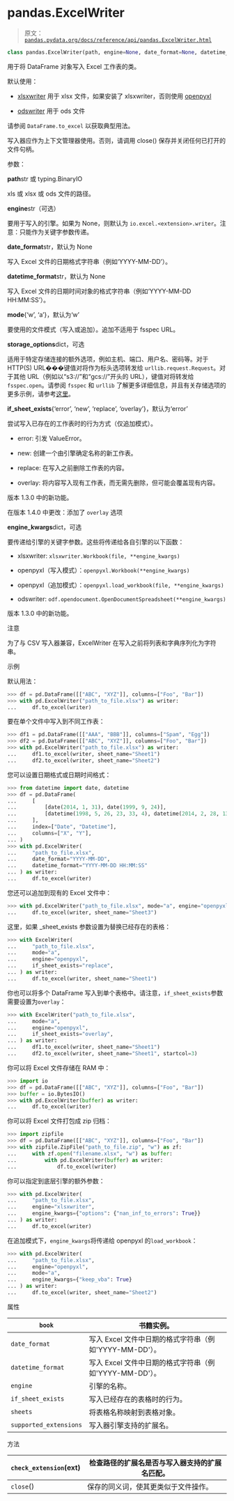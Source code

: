 # pandas.ExcelWriter

> 原文：[`pandas.pydata.org/docs/reference/api/pandas.ExcelWriter.html`](https://pandas.pydata.org/docs/reference/api/pandas.ExcelWriter.html)

```py
class pandas.ExcelWriter(path, engine=None, date_format=None, datetime_format=None, mode='w', storage_options=None, if_sheet_exists=None, engine_kwargs=None)
```

用于将 DataFrame 对象写入 Excel 工作表的类。

默认使用：

+   [xlsxwriter](https://pypi.org/project/XlsxWriter/) 用于 xlsx 文件，如果安装了 xlsxwriter，否则使用 [openpyxl](https://pypi.org/project/openpyxl/)

+   [odswriter](https://pypi.org/project/odswriter/) 用于 ods 文件

请参阅 `DataFrame.to_excel` 以获取典型用法。

写入器应作为上下文管理器使用。否则，请调用 close() 保存并关闭任何已打开的文件句柄。

参数：

**path**str 或 typing.BinaryIO

xls 或 xlsx 或 ods 文件的路径。

**engine**str（可选）

要用于写入的引擎。如果为 None，则默认为 `io.excel.<extension>.writer`。注意：只能作为关键字参数传递。

**date_format**str，默认为 None

写入 Excel 文件的日期格式字符串（例如‘YYYY-MM-DD’）。

**datetime_format**str，默认为 None

写入 Excel 文件的日期时间对象的格式字符串（例如‘YYYY-MM-DD HH:MM:SS’）。

**mode**{‘w’, ‘a’}，默认为‘w’

要使用的文件模式（写入或追加）。追加不适用于 fsspec URL。

**storage_options**dict，可选

适用于特定存储连接的额外选项，例如主机、端口、用户名、密码等。对于 HTTP(S) URL���键值对将作为标头选项转发给 `urllib.request.Request`。对于其他 URL（例如以“s3://”和“gcs://”开头的 URL），键值对将转发给 `fsspec.open`。请参阅 `fsspec` 和 `urllib` 了解更多详细信息，并且有关存储选项的更多示例，请参考[这里](https://pandas.pydata.org/docs/user_guide/io.html?highlight=storage_options#reading-writing-remote-files)。

**if_sheet_exists**{‘error’, ‘new’, ‘replace’, ‘overlay’}，默认为‘error’

尝试写入已存在的工作表时的行为方式（仅追加模式）。

+   error: 引发 ValueError。

+   new: 创建一个由引擎确定名称的新工作表。

+   replace: 在写入之前删除工作表的内容。

+   overlay: 将内容写入现有工作表，而无需先删除，但可能会覆盖现有内容。

版本 1.3.0 中的新功能。

在版本 1.4.0 中更改：添加了 `overlay` 选项

**engine_kwargs**dict，可选

要传递给引擎的关键字参数。这些将传递给各自引擎的以下函数：

+   xlsxwriter: `xlsxwriter.Workbook(file, **engine_kwargs)`

+   openpyxl（写入模式）：`openpyxl.Workbook(**engine_kwargs)`

+   openpyxl（追加模式）：`openpyxl.load_workbook(file, **engine_kwargs)`

+   odswriter: `odf.opendocument.OpenDocumentSpreadsheet(**engine_kwargs)`

版本 1.3.0 中的新功能。

注意

为了与 CSV 写入器兼容，ExcelWriter 在写入之前将列表和字典序列化为字符串。

示例

默认用法：

```py
>>> df = pd.DataFrame([["ABC", "XYZ"]], columns=["Foo", "Bar"])  
>>> with pd.ExcelWriter("path_to_file.xlsx") as writer:
...     df.to_excel(writer) 
```

要在单个文件中写入到不同工作表：

```py
>>> df1 = pd.DataFrame([["AAA", "BBB"]], columns=["Spam", "Egg"])  
>>> df2 = pd.DataFrame([["ABC", "XYZ"]], columns=["Foo", "Bar"])  
>>> with pd.ExcelWriter("path_to_file.xlsx") as writer:
...     df1.to_excel(writer, sheet_name="Sheet1")  
...     df2.to_excel(writer, sheet_name="Sheet2") 
```

您可以设置日期格式或日期时间格式：

```py
>>> from datetime import date, datetime  
>>> df = pd.DataFrame(
...     [
...         [date(2014, 1, 31), date(1999, 9, 24)],
...         [datetime(1998, 5, 26, 23, 33, 4), datetime(2014, 2, 28, 13, 5, 13)],
...     ],
...     index=["Date", "Datetime"],
...     columns=["X", "Y"],
... )  
>>> with pd.ExcelWriter(
...     "path_to_file.xlsx",
...     date_format="YYYY-MM-DD",
...     datetime_format="YYYY-MM-DD HH:MM:SS"
... ) as writer:
...     df.to_excel(writer) 
```

您还可以追加到现有的 Excel 文件中：

```py
>>> with pd.ExcelWriter("path_to_file.xlsx", mode="a", engine="openpyxl") as writer:
...     df.to_excel(writer, sheet_name="Sheet3") 
```

这里，如果 _sheet_exists 参数设置为替换已经存在的表格：

```py
>>> with ExcelWriter(
...     "path_to_file.xlsx",
...     mode="a",
...     engine="openpyxl",
...     if_sheet_exists="replace",
... ) as writer:
...     df.to_excel(writer, sheet_name="Sheet1") 
```

你也可以将多个 DataFrame 写入到单个表格中。请注意，`if_sheet_exists`参数需要设置为`overlay`：

```py
>>> with ExcelWriter("path_to_file.xlsx",
...     mode="a",
...     engine="openpyxl",
...     if_sheet_exists="overlay",
... ) as writer:
...     df1.to_excel(writer, sheet_name="Sheet1")
...     df2.to_excel(writer, sheet_name="Sheet1", startcol=3) 
```

你可以将 Excel 文件存储在 RAM 中：

```py
>>> import io
>>> df = pd.DataFrame([["ABC", "XYZ"]], columns=["Foo", "Bar"])
>>> buffer = io.BytesIO()
>>> with pd.ExcelWriter(buffer) as writer:
...     df.to_excel(writer) 
```

你可以将 Excel 文件打包成 zip 归档：

```py
>>> import zipfile  
>>> df = pd.DataFrame([["ABC", "XYZ"]], columns=["Foo", "Bar"])  
>>> with zipfile.ZipFile("path_to_file.zip", "w") as zf:
...     with zf.open("filename.xlsx", "w") as buffer:
...         with pd.ExcelWriter(buffer) as writer:
...             df.to_excel(writer) 
```

你可以指定到底层引擎的额外参数：

```py
>>> with pd.ExcelWriter(
...     "path_to_file.xlsx",
...     engine="xlsxwriter",
...     engine_kwargs={"options": {"nan_inf_to_errors": True}}
... ) as writer:
...     df.to_excel(writer) 
```

在追加模式下，`engine_kwargs`将传递给 openpyxl 的`load_workbook`：

```py
>>> with pd.ExcelWriter(
...     "path_to_file.xlsx",
...     engine="openpyxl",
...     mode="a",
...     engine_kwargs={"keep_vba": True}
... ) as writer:
...     df.to_excel(writer, sheet_name="Sheet2") 
```

属性

| `book` | 书籍实例。 |
| --- | --- |
| `date_format` | 写入 Excel 文件中日期的格式字符串（例如'YYYY-MM-DD'）。 |
| `datetime_format` | 写入 Excel 文件中日期的格式字符串（例如'YYYY-MM-DD'）。 |
| `engine` | 引擎的名称。 |
| `if_sheet_exists` | 写入已经存在的表格时的行为。 |
| `sheets` | 将表格名称映射到表格对象。 |
| `supported_extensions` | 写入器引擎支持的扩展名。 |

方法

| `check_extension`(ext) | 检查路径的扩展名是否与写入器支持的扩展名匹配。 |
| --- | --- |
| `close`() | 保存的同义词，使其更类似于文件操作。 |
